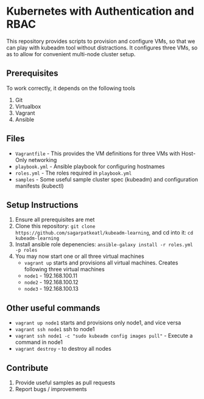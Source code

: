 # Kubernetes with Authentication and RBAC

This repository provides scripts to provision and configure VMs, so that we can
play with kubeadm tool without distractions. It configures three VMs, so as to
allow for convenient multi-node cluster setup.

## Prerequisites

To work correctly, it depends on the following tools

1. Git
1. Virtualbox
1. Vagrant
1. Ansible

## Files

- `Vagrantfile` - This provides the VM definitions for three VMs with Host-Only networking
- `playbook.yml` - Ansible playbook for configuring hostnames 
- `roles.yml` - The roles required in `playbook.yml`
- `samples` - Some useful sample cluster spec (kubeadm) and configuration manifests (kubectl)

## Setup Instructions

1. Ensure all prerequisites are met
1. Clone this repository: `git clone https://github.com/sagarpatkeatl/kubeadm-learning`, and cd into it: `cd kubeadm-learning`
1. Install ansible role depenencies: `ansible-galaxy install -r roles.yml -p roles`
1. You may now start one or all three virtual machines
   - `vagrant up` starts and provisions all virtual machines. Creates following three virtual machines
    - `node1` - 192.168.100.11
    - `node2` - 192.168.100.12
    - `node3` - 192.168.100.13

## Other useful commands

- `vagrant up node1` starts and provisions only node1, and vice versa
- `vagrant ssh node1` ssh to node1
- `vagrant ssh node1 -c "sudo kubeadm config images pull"` - Execute a command in node1
- `vagrant destroy` - to destroy all nodes

## Contribute

1. Provide useful samples as pull requests
1. Report bugs / improvements
